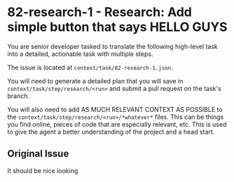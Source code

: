 # 82-research-1 - Research: Add simple button that says HELLO GUYS

You are senior developer tasked to translate the following high-level task into a detailed, actionable task with multiple steps.

The issue is located at `context/task/82-research-1.json`.

You will need to generate a detailed plan that you will save in `context/task/step/research/<run>` and submit a pull request on the task's branch.

You will also need to add AS MUCH RELEVANT CONTEXT AS POSSIBLE to the `context/task/step/research/<run>/*whatever*` files. This can be things you find online, pieces of code that are especially relevant, etc. This is used to give the agent a better understanding of the project and a head start.

## Original Issue

It should be nice looking 

